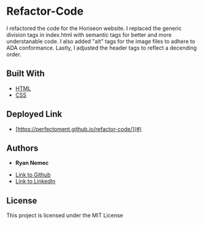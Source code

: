 # Refactor-Code

I refactored the code for the Horiseon website. I replaced the generic division tags in index.html with semantic tags for better and more understanable code. I also added "alt" tags for the image files to adhere to ADA conformance. Lastly, I adjusted the header tags to reflect a decending order.

## Built With

* [HTML](https://developer.mozilla.org/en-US/docs/Web/HTML)
* [CSS](https://developer.mozilla.org/en-US/docs/Web/CSS)
## Deployed Link

* [https://perfectoment.github.io/refactor-code/](#)


## Authors

* **Ryan Nemec** 

- [Link to Github](https://github.com/perfectoment)
- [Link to LinkedIn](https://https://www.linkedin.com/in/ryan-nemec-5a6b3a66/)


## License

This project is licensed under the MIT License 
